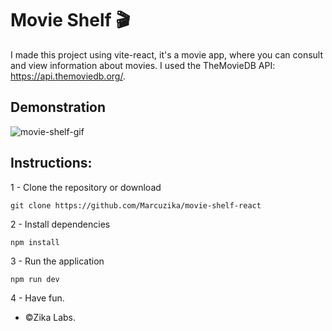 # Movie Shelf 🎬

I made this project using vite-react, it's a movie app, where you can consult and view information about movies.
I used the TheMovieDB API: https://api.themoviedb.org/.

## Demonstration

![movie-shelf-gif](https://user-images.githubusercontent.com/92938475/223534649-3430d243-6c71-4c31-8c36-25ab0f9e1341.gif)

## Instructions:
1 - Clone the repository or download
```
git clone https://github.com/Marcuzika/movie-shelf-react
```

2 - Install dependencies
```
npm install
```

3 - Run the application
```
npm run dev
```

4 - Have fun.

-  ©Zika Labs.
